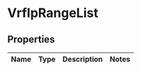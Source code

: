 
# VrfIpRangeList

## Properties
Name | Type | Description | Notes
------------ | ------------- | ------------- | -------------



